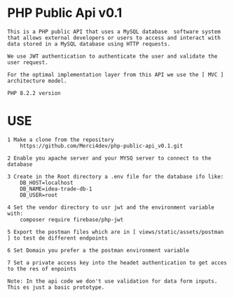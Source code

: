 # PHP Public Api v0.1
    This is a PHP public API that uses a MySQL database  software system that allows external developers or users to access and interact with data stored in a MySQL database using HTTP requests.

    We use JWT authentication to authenticate the user and validate the user request.

    For the optimal implementation layer from this API we use the [ MVC ] architecture model. 

    PHP 8.2.2 version
        

# USE
    1 Make a clone from the repository
        https://github.com/Merci4dev/php-public-api_v0.1.git

    2 Enable you apache server and your MYSQ server to connect to the database

    3 Create in the Root directory a .env file for the database ifo like:
        DB_HOST=localhost
        DB_NAME=idea-trade-db-1
        DB_USER=root
        
    4 Set the vendor directory to usr jwt and the environment variable with:
        composer require firebase/php-jwt 

    5 Export the postman files which are in [ views/static/assets/postman ] to test de different endpoints

    6 Set Domain you prefer a the postman environment variable

    7 Set a private access key into the headet authentication to get acces to the res of enpoints

    Note: In the api code we don't use validation for data form inputs. This es just a basic prototype.



